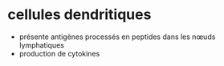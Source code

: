 # cellules dendritiques



- présente antigènes processés en peptides dans les nœuds lymphatiques 
- production de cytokines 

